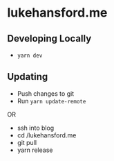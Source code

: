 # lukehansford.me

## Developing Locally
- `yarn dev`

## Updating
- Push changes to git
- Run `yarn update-remote`

OR

- ssh into blog
- cd /lukehansford.me
- git pull
- yarn release
